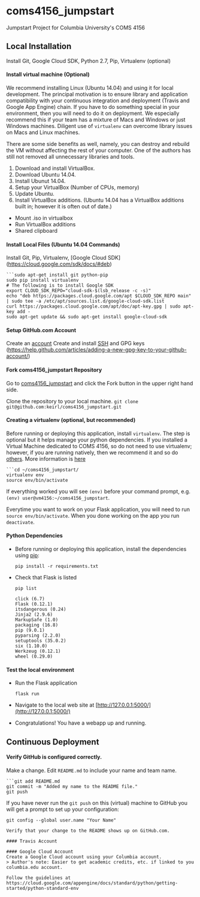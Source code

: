 # coms4156_jumpstart
Jumpstart Project for Columbia University's COMS 4156



## Local Installation
Install Git, Google Cloud SDK, Python 2.7, Pip, Virtualenv (optional)


#### Install virtual machine (Optional)
We recommend installing Linux (Ubuntu 14.04) and using it for local development.  The principal motivation is to ensure library and application compatibility with your continuous integration and deployment (Travis and Google App Engine) chain.  If you have to do something special in your environment, then you will need to do it on deployment.  We especially recommend this if your team has a mixture of Macs and Windows or just Windows machines.  Diligent use of `virtualenv` can overcome library issues on Macs and Linux machines.

There are some side benefits as well, namely, you can destroy and rebuild the VM without affecting the rest of your computer.  One of the authors has still not removed all unnecessary libraries and tools.

1. Download and install VirtualBox.
2. Download Ubuntu 14.04.
3. Install Ubunut 14.04.
4. Setup your VirtualBox (Number of CPUs, memory)
5. Update Ubuntu.
6. Install VirtualBox additions.  (Ubuntu 14.04 has a VirtualBox additions built in; however it is often out of date.)
  - Mount .iso in virtualbox
  - Run VirtualBox additions
  - Shared clipboard


#### Install Local Files (Ubuntu 14.04 Commands)
Install Git, Pip, Virtualenv, [Google Cloud SDK] (https://cloud.google.com/sdk/docs/#deb)

    ```sudo apt-get install git python-pip
    sudo pip install virtualenv
    # The following is to install Google SDK    
    export CLOUD_SDK_REPO="cloud-sdk-$(lsb_release -c -s)"
    echo "deb https://packages.cloud.google.com/apt $CLOUD_SDK_REPO main" | sudo tee -a /etc/apt/sources.list.d/google-cloud-sdk.list
    curl https://packages.cloud.google.com/apt/doc/apt-key.gpg | sudo apt-key add -
    sudo apt-get update && sudo apt-get install google-cloud-sdk

#### Setup GitHub.com Account
Create an [account](https://github.com/)
Create and install [SSH](https://help.github.com/articles/generating-a-new-ssh-key-and-adding-it-to-the-ssh-agent/) and GPG keys (https://help.github.com/articles/adding-a-new-gpg-key-to-your-github-account/)

#### Fork coms4156_jumpstart Repository
Go to [coms4156_jumpstart](https://github.com/keirl/coms4156_jumpstart) and click the Fork button in the upper right hand side.

Clone the repository to your local machine.  `git clone git@github.com:keirl/coms4156_jumpstart.git`

#### Creating a virtualenv (optional, but recommended)
Before running or deploying this application, install `virtualenv`.  The step is optional but it helps manage your python dependencies.  If you installed a Virtual Machine dedicated to COMS 4156, so do not need to use virtualenv; however, if you are running natively, then we recommend it and so do [others](https://www.dabapps.com/blog/introduction-to-pip-and-virtualenv-python/).  More information is [here](https://virtualenv.pypa.io/en/stable/installation/)

	```cd ~/coms4156_jumpstart/
    virtualenv env
    source env/bin/activate

If everything worked you will see `(env)` before your command prompt, e.g. `(env) user@vm4156:~/coms4156_jumpstart`.

Everytime you want to work on your Flask application, you will need to run `source env/bin/activate`.  When you done working on the app you run `deactivate`.

#### Python Dependencies
- Before running or deploying this application, install the dependencies using
 [pip](http://pip.readthedocs.io/en/stable/):
 
     `pip install -r requirements.txt`

- Check that Flask is listed
    
    `pip list`

    ```appdirs (1.4.3)
    click (6.7)
    Flask (0.12.1)
    itsdangerous (0.24)
    Jinja2 (2.9.6)
    MarkupSafe (1.0)
    packaging (16.8)
    pip (9.0.1)
    pyparsing (2.2.0)
    setuptools (35.0.2)
    six (1.10.0)
    Werkzeug (0.12.1)
    wheel (0.29.0)

#### Test the local environment
- Run the Flask application 
    ```export FLASK_APP=main.py
    flask run

- Navigate to the local web site at [http://127.0.0.1:5000/](http://127.0.0.1:5000/)

- Congratulations! You have a webapp up and running.


## Continuous Deployment

#### Verify GitHub is configured correctly.
Make a change.  Edit `README.md` to include your name and team name.

    ```git add README.md
    git commit -m "Added my name to the README file."
    git push

If you have never run the `git push` on this (virtual) machine to GitHub you will get a prompt to set up your configuration:
  ```git config --global user.email "you@example.com"
  git config --global user.name "Your Name"

Verify that your change to the README shows up on GitHub.com.

#### Travis Account

#### Google Cloud Account
Create a Google Cloud account using your Columbia account.  
> Author's note: Easier to get academic credits, etc. if linked to you columbia.edu account.

Follow the guidelines at https://cloud.google.com/appengine/docs/standard/python/getting-started/python-standard-env

